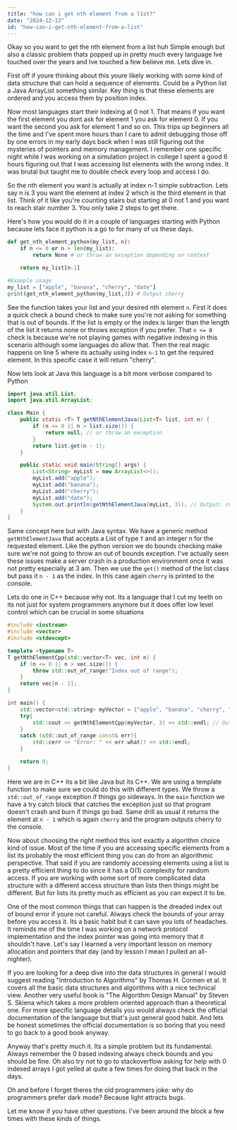 ```yaml
---
title: "how can i get nth element from a list?"
date: "2024-12-13"
id: "how-can-i-get-nth-element-from-a-list"
---
```


Okay so you want to get the nth element from a list huh Simple enough but also a classic problem thats popped up in pretty much every language Ive touched over the years and Ive touched a few believe me. Lets dive in.

First off if youre thinking about this youre likely working with some kind of data structure that can hold a sequence of elements. Could be a Python list a Java ArrayList something similar. Key thing is that these elements are ordered and you access them by position index.

Now most languages start their indexing at 0 not 1. That means if you want the first element you dont ask for element 1 you ask for element 0. If you want the second you ask for element 1 and so on. This trips up beginners all the time and I've spent more hours than I care to admit debugging those off by one errors in my early days back when I was still figuring out the mysteries of pointers and memory management. I remember one specific night while I was working on a simulation project in college I spent a good 6 hours figuring out that I was accessing list elements with the wrong index. It was brutal but taught me to double check every loop and access I do. 

So the nth element you want is actually at index n-1 simple subtraction. Lets say n is 3 you want the element at index 2 which is the third element in that list. Think of it like you're counting stairs but starting at 0 not 1 and you want to reach stair number 3. You only take 2 steps to get there. 

Here's how you would do it in a couple of languages starting with Python because lets face it python is a go to for many of us these days.

```python
def get_nth_element_python(my_list, n):
    if n <= 0 or n > len(my_list):
        return None # or throw an exception depending on context

    return my_list[n-1]

#Example usage
my_list = ["apple", "banana", "cherry", "date"]
print(get_nth_element_python(my_list,3)) # Output cherry
```

See the function takes your list and your desired nth element `n`. First it does a quick check a bound check to make sure you're not asking for something that is out of bounds. If the list is empty or the index is larger than the length of the list it returns none or throws exception if you prefer. That `n <= 0` check is because we're not playing games with negative indexing in this scenario although some languages do allow that. Then the real magic happens on line 5 where its actually using index `n-1` to get the required element. In this specific case it will return "cherry". 

Now lets look at Java this language is a bit more verbose compared to Python

```java
import java.util.List;
import java.util.ArrayList;

class Main {
    public static <T> T getNthElementJava(List<T> list, int n) {
        if (n <= 0 || n > list.size()) {
            return null; // or throw an exception
        }
        return list.get(n - 1);
    }

    public static void main(String[] args) {
        List<String> myList = new ArrayList<>();
        myList.add("apple");
        myList.add("banana");
        myList.add("cherry");
        myList.add("date");
        System.out.println(getNthElementJava(myList, 3)); // Output: cherry
    }
}
```

Same concept here but with Java syntax. We have a generic method `getNthElementJava` that accepts a List of type `T` and an integer n for the requested element. Like the python version we do bounds checking make sure we're not going to throw an out of bounds exception. I've actually seen these issues make a server crash in a production environment once it was not pretty especially at 3 am. Then we use the `get()` method of the list class but pass it `n - 1` as the index. In this case again `cherry` is printed to the console. 

Lets do one in C++ because why not. Its a language that I cut my teeth on its not just for system programmers anymore but it does offer low level control which can be crucial in some situations

```cpp
#include <iostream>
#include <vector>
#include <stdexcept>

template <typename T>
T getNthElementCpp(std::vector<T> vec, int n) {
    if (n <= 0 || n > vec.size()) {
        throw std::out_of_range("Index out of range");
    }
    return vec[n - 1];
}

int main() {
    std::vector<std::string> myVector = {"apple", "banana", "cherry", "date"};
    try{
        std::cout << getNthElementCpp(myVector, 3) << std::endl; // Output: cherry
    }
    catch (std::out_of_range const& err){
        std::cerr << "Error: " << err.what() << std::endl;
    }

    return 0;
}
```

Here we are in C++ its a bit like Java but its C++. We are using a template function to make sure we could do this with different types. We throw a `std::out_of_range` exception if things go sideways. In the `main` function we have a try catch block that catches the exception just so that program doesn't crash and burn if things go bad. Same drill as usual it returns the element at `n - 1` which is again `cherry` and the program outputs cherry to the console.

Now about choosing the right method this isnt exactly a algorithm choice kind of issue. Most of the time if you are accessing specific elements from a list its probably the most efficient thing you can do from an algorithmic perspective. That said if you are randomly accessing elements using a list is a pretty efficient thing to do since it has a O(1) complexity for random access. If you are working with some sort of more complicated data structure with a different access structure than lists then things might be different. But for lists its pretty much as efficient as you can expect it to be.

One of the most common things that can happen is the dreaded index out of bound error if youre not careful. Always check the bounds of your array before you access it. Its a basic habit but it can save you lots of headaches. It reminds me of the time I was working on a network protocol implementation and the index pointer was going into memory that it shouldn't have. Let's say I learned a very important lesson on memory allocation and pointers that day (and by lesson I mean I pulled an all-nighter).

If you are looking for a deep dive into the data structures in general I would suggest reading "Introduction to Algorithms" by Thomas H. Cormen et al. It covers all the basic data structures and algorithms with a nice technical view. Another very useful book is "The Algorithm Design Manual" by Steven S. Skiena which takes a more problem oriented approach than a theoretical one. For more specific language details you would always check the official documentation of the language but that's just general good habit. And lets be honest sometimes the official documentation is so boring that you need to go back to a good book anyway.

Anyway that's pretty much it. Its a simple problem but its fundamental. Always remember the 0 based indexing always check bounds and you should be fine. Oh also try not to go to stackoverflow asking for help with 0 indexed arrays I got yelled at quite a few times for doing that back in the days.

Oh and before I forget theres the old programmers joke: why do programmers prefer dark mode? Because light attracts bugs.

Let me know if you have other questions. I've been around the block a few times with these kinds of things.
